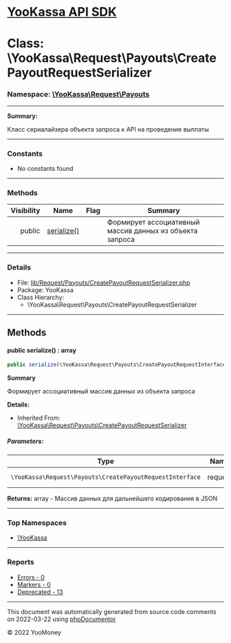# [YooKassa API SDK](../home.md)

# Class: \YooKassa\Request\Payouts\CreatePayoutRequestSerializer
### Namespace: [\YooKassa\Request\Payouts](../namespaces/yookassa-request-payouts.md)
---
**Summary:**

Класс сериалайзера объекта запроса к API на проведение выплаты


---
### Constants
* No constants found

---
### Methods
| Visibility | Name | Flag | Summary |
| ----------:| ---- | ---- | ------- |
| public | [serialize()](../classes/YooKassa-Request-Payouts-CreatePayoutRequestSerializer.md#method_serialize) |  | Формирует ассоциативный массив данных из объекта запроса |

---
### Details
* File: [lib/Request/Payouts/CreatePayoutRequestSerializer.php](../../lib/Request/Payouts/CreatePayoutRequestSerializer.php)
* Package: YooKassa
* Class Hierarchy:
  * \YooKassa\Request\Payouts\CreatePayoutRequestSerializer

---
## Methods
<a name="method_serialize" class="anchor"></a>
#### public serialize() : array

```php
public serialize(\YooKassa\Request\Payouts\CreatePayoutRequestInterface $request) : array
```

**Summary**

Формирует ассоциативный массив данных из объекта запроса

**Details:**
* Inherited From: [\YooKassa\Request\Payouts\CreatePayoutRequestSerializer](../classes/YooKassa-Request-Payouts-CreatePayoutRequestSerializer.md)

##### Parameters:
| Type | Name | Description |
| ---- | ---- | ----------- |
| <code lang="php">\YooKassa\Request\Payouts\CreatePayoutRequestInterface</code> | request  | Объект запроса |

**Returns:** array - Массив данных для дальнейшего кодирования в JSON



---

### Top Namespaces

* [\YooKassa](../namespaces/yookassa.md)

---

### Reports
* [Errors - 0](../reports/errors.md)
* [Markers - 0](../reports/markers.md)
* [Deprecated - 13](../reports/deprecated.md)

---

This document was automatically generated from source code comments on 2022-03-22 using [phpDocumentor](http://www.phpdoc.org/)

&copy; 2022 YooMoney